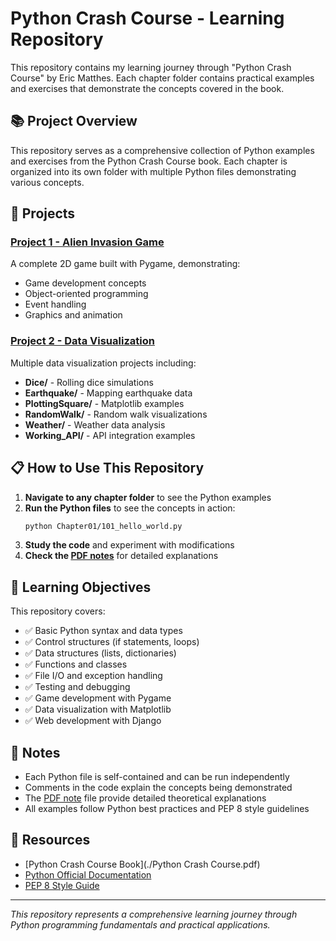 # Python Crash Course - Learning Repository

This repository contains my learning journey through "Python Crash Course" by Eric Matthes. Each chapter folder contains practical examples and exercises that demonstrate the concepts covered in the book.

## 📚 Project Overview

This repository serves as a comprehensive collection of Python examples and exercises from the Python Crash Course book. Each chapter is organized into its own folder with multiple Python files demonstrating various concepts.

## 🚀 Projects

### [Project 1 - Alien Invasion Game](Project1/)

A complete 2D game built with Pygame, demonstrating:

- Game development concepts
- Object-oriented programming
- Event handling
- Graphics and animation

### [Project 2 - Data Visualization](Project2/)

Multiple data visualization projects including:

- **Dice/** - Rolling dice simulations
- **Earthquake/** - Mapping earthquake data
- **PlottingSquare/** - Matplotlib examples
- **RandomWalk/** - Random walk visualizations
- **Weather/** - Weather data analysis
- **Working_API/** - API integration examples

## 📋 How to Use This Repository

1. **Navigate to any chapter folder** to see the Python examples
2. **Run the Python files** to see the concepts in action:
   ```bash
   python Chapter01/101_hello_world.py
   ```
3. **Study the code** and experiment with modifications
4. **Check the [PDF notes](./python_crash_course_notes.pdf)** for detailed explanations

## 🎯 Learning Objectives

This repository covers:

- ✅ Basic Python syntax and data types
- ✅ Control structures (if statements, loops)
- ✅ Data structures (lists, dictionaries)
- ✅ Functions and classes
- ✅ File I/O and exception handling
- ✅ Testing and debugging
- ✅ Game development with Pygame
- ✅ Data visualization with Matplotlib
- ✅ Web development with Django

## 📝 Notes

- Each Python file is self-contained and can be run independently
- Comments in the code explain the concepts being demonstrated
- The [PDF note](./python_crash_course_notes.pdf) file provide detailed theoretical explanations
- All examples follow Python best practices and PEP 8 style guidelines

## 🔗 Resources

- [Python Crash Course Book](./Python Crash Course.pdf)
- [Python Official Documentation](https://docs.python.org/)
- [PEP 8 Style Guide](https://www.python.org/dev/peps/pep-0008/)

---

_This repository represents a comprehensive learning journey through Python programming fundamentals and practical applications._
